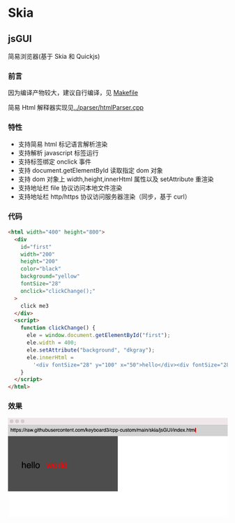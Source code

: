 # Skia

## jsGUI
简易浏览器(基于 Skia 和 Quickjs)
### 前言

因为编译产物较大，建议自行编译，见 [Makefile](./Makefile)

简易 Html 解释器实现见[../parser/htmlParser.cpp](https://github.com/keyboard3/cpp-custom/blob/main/parser/htmlParser.cpp)

### 特性

  - 支持简易 html 标记语言解析渲染
  - 支持解析 javascript 标签运行
  - 支持标签绑定 onclick 事件
  - 支持 document.getElementById 读取指定 dom 对象
  - 支持 dom 对象上 width,height,innerHtml 属性以及 setAttribute 重渲染
  - 支持地址栏 file 协议访问本地文件渲染
  - 支持地址栏 http/https 协议访问服务器渲染（同步，基于 curl）

### 代码

```html
<html width="400" height="800">
  <div
    id="first"
    width="200"
    height="200"
    color="black"
    background="yellow"
    fontSize="28"
    onclick="clickChange();"
  >
    click me3
  </div>
  <script>
    function clickChange() {
      ele = window.document.getElementById("first");
      ele.width = 400;
      ele.setAttribute("background", "dkgray");
      ele.innerHtml =
        '<div fontSize="28" y="100" x="50">hello</div><div fontSize="28" x="140" color="red" y="100">world</div>';
    }
  </script>
</html>
```

### 效果

![点击过后](./assets/example.png)
